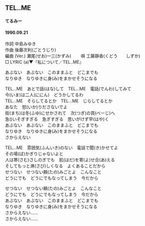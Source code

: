 ## TEL‥ME
#### てるみー
#### 1990.09.21 


作詞     中島みゆき  
作曲      後藤次利(ごとうじり)  
編曲 (Ver.) 瀬尾(せお)一三(かずみ)　　 
唄       工藤静香(くどう　　しずか)   
□ LYRIC (a)▼『私について／TEL‥ME』 　  　
   
   
あぶない　あぶない　このままふと　どこまでも   
なりゆき　なりゆきに身(み)をまかせそうになる   
   
TEL.‥ME　あとで話(はな)して　TEL.‥ME　電話(でんわ)してみて   
今(いま)は二人(ににん)　どうかしてるわ   
TEL.‥ME　そらしてるとか　TEL.‥ME　じらしてるとか   
あなた　怒(いか)りださないでよ   
街(まち)は冬(ふゆ)にせかされて　次(つぎ)の頁(べーじ)へ   
急()いそぎすぎる　急ぎすぎる　思いがけず早(はや)く   
あぶない　あぶない　このままふと　どこまでも   
なりゆき　なりゆきに身(み)をまかせそうになる   
さからえない   
   
TEL.‥ME　雰囲気(ふんいき)のない　電話で聞(き)かせてよ   
その場(ば)かぎりじゃないよと   
人は寒(さむ)さしのぎでも　肌(はだ)を寄(よ)せ合(あ)える   
そしてもっと淋(さび)しくなる　よくあることだから   
せつない　せつない頼(たの)みごとよ　こんなこと   
どうにでも　どうにでもなってしまう　今だから   
   
せつない　せつない頼(たの)みごとよ　こんなこと   
どうにでも　どうにでもなってしまう　今だから   
あぶない　あぶない　このままふと　どこまでも   
なりゆき　なりゆきに身(み)をまかせそうになる   
さからえない……   
さからえない……   